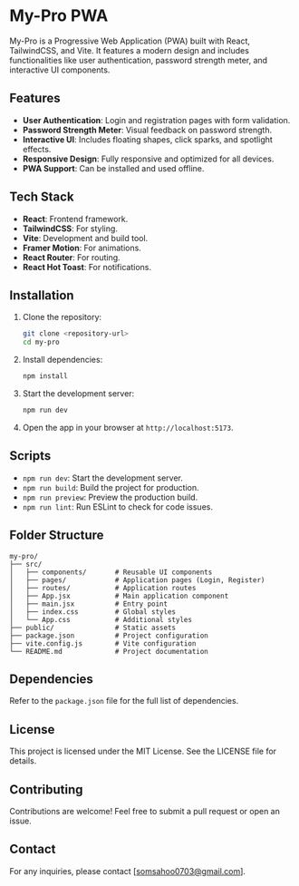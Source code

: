 # My-Pro PWA

My-Pro is a Progressive Web Application (PWA) built with React, TailwindCSS, and Vite. It features a modern design and includes functionalities like user authentication, password strength meter, and interactive UI components.

## Features

- **User Authentication**: Login and registration pages with form validation.
- **Password Strength Meter**: Visual feedback on password strength.
- **Interactive UI**: Includes floating shapes, click sparks, and spotlight effects.
- **Responsive Design**: Fully responsive and optimized for all devices.
- **PWA Support**: Can be installed and used offline.

## Tech Stack

- **React**: Frontend framework.
- **TailwindCSS**: For styling.
- **Vite**: Development and build tool.
- **Framer Motion**: For animations.
- **React Router**: For routing.
- **React Hot Toast**: For notifications.

## Installation

1. Clone the repository:
   ```bash
   git clone <repository-url>
   cd my-pro
   ```

2. Install dependencies:
   ```bash
   npm install
   ```

3. Start the development server:
   ```bash
   npm run dev
   ```

4. Open the app in your browser at `http://localhost:5173`.

## Scripts

- `npm run dev`: Start the development server.
- `npm run build`: Build the project for production.
- `npm run preview`: Preview the production build.
- `npm run lint`: Run ESLint to check for code issues.

## Folder Structure

```
my-pro/
├── src/
│   ├── components/       # Reusable UI components
│   ├── pages/            # Application pages (Login, Register)
│   ├── routes/           # Application routes
│   ├── App.jsx           # Main application component
│   ├── main.jsx          # Entry point
│   ├── index.css         # Global styles
│   └── App.css           # Additional styles
├── public/               # Static assets
├── package.json          # Project configuration
├── vite.config.js        # Vite configuration
└── README.md             # Project documentation
```

## Dependencies

Refer to the `package.json` file for the full list of dependencies.

## License

This project is licensed under the MIT License. See the LICENSE file for details.

## Contributing

Contributions are welcome! Feel free to submit a pull request or open an issue.

## Contact

For any inquiries, please contact [somsahoo0703@gmail.com].
